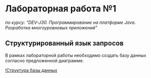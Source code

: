 # Лабораторная работа №1

*по курсу: "DEV-J30. Программирование на платформе Java. Разработка многоуровневых приложений"*

## Структурированный язык запросов

В рамках лабораторной работы необходимо создать базу данных согласно предложенной диаграмме.

[!Структура базы данных](http://raw.githubusercontent.com/avalon-dev-j30/lab-1/master/images/database.png)